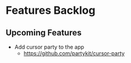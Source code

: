 # Features Backlog

## Upcoming Features

- Add cursor party to the app
  - https://github.com/partykit/cursor-party
